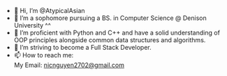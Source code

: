 - 👋 Hi, I’m @AtypicalAsian
- 👀 I’m a sophomore pursuing a BS. in Computer Science @ Denison University ^^
- 🌱 I’m proficient with Python and C++ and have a solid understanding of OOP principles alongside common data structures and algorithms. 
- 💞️ I’m striving to become a Full Stack Developer.  
- 📫 How to reach me: <br/>
      My Email: nicnguyen2702@gmail.com

<!---
AtypicalAsian/AtypicalAsian is a ✨ special ✨ repository because its `README.md` (this file) appears on your GitHub profile.
You can click the Preview link to take a look at your changes.
--->
